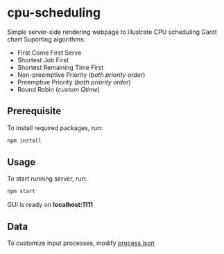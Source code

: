 # cpu-scheduling
Simple server-side rendering webpage to illustrate CPU scheduling Gantt chart
Suporting algorithms:

- First Come First Serve
- Shortest Job First
- Shortest Remaining Time First
- Non-preemptive Priority (_both priority order_)
- Preemptive Priority (_both priority order_)
- Round Robin (_custom Qtime_)

## Prerequisite

To install required packages, run:

```sh
npm install
```

## Usage

To start running server, run:

```sh
npm start
```

GUI is ready on __localhost:1111__

## Data

To customize input processes, modify [process.json](src/public/data/process.json)